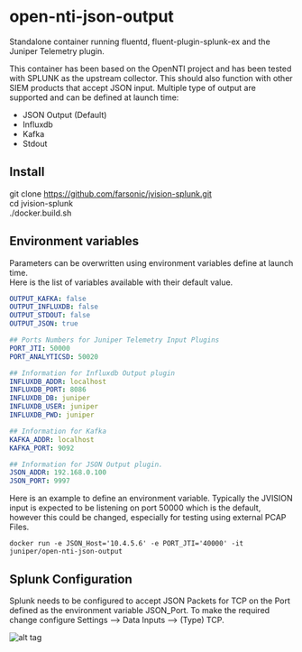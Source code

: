 # open-nti-json-output

Standalone container running fluentd, fluent-plugin-splunk-ex and the Juniper Telemetry plugin.  

This container has been based on the  OpenNTI project and has been tested with SPLUNK as the upstream collector. This should also function with other SIEM products that accept JSON input. Multiple type of output are supported and can be defined at launch time:

- JSON Output (Default)
- Influxdb 
- Kafka
- Stdout

## Install 

git clone https://github.com/farsonic/jvision-splunk.git  <br />
cd jvision-splunk                                         <br />
./docker.build.sh                                         <br />

## Environment variables

Parameters can be overwritten using environment variables define at launch time.   
Here is the list of variables available with their default value.

```yaml
OUTPUT_KAFKA: false
OUTPUT_INFLUXDB: false
OUTPUT_STDOUT: false
OUTPUT_JSON: true

## Ports Numbers for Juniper Telemetry Input Plugins
PORT_JTI: 50000
PORT_ANALYTICSD: 50020

## Information for Influxdb Output plugin
INFLUXDB_ADDR: localhost
INFLUXDB_PORT: 8086
INFLUXDB_DB: juniper
INFLUXDB_USER: juniper
INFLUXDB_PWD: juniper

## Information for Kafka
KAFKA_ADDR: localhost
KAFKA_PORT: 9092

## Information for JSON Output plugin. 
JSON_ADDR: 192.168.0.100
JSON_PORT: 9997
```

Here is an example to define an environment variable. Typically the JVISION input is expected to be listening on port 50000 which is the default, however this could be changed, especially for testing using external PCAP Files. 

```
docker run -e JSON_Host='10.4.5.6' -e PORT_JTI='40000' -it  juniper/open-nti-json-output
```

## Splunk Configuration

Splunk needs to be configured to accept JSON Packets for TCP on the Port defined as the environment variable JSON_Port. To make the required change configure Settings --> Data Inputs --> (Type) TCP. 

![alt tag](https://raw.githubusercontent.com/farsonic/jvision-splunk/master/Splunk1.png)

